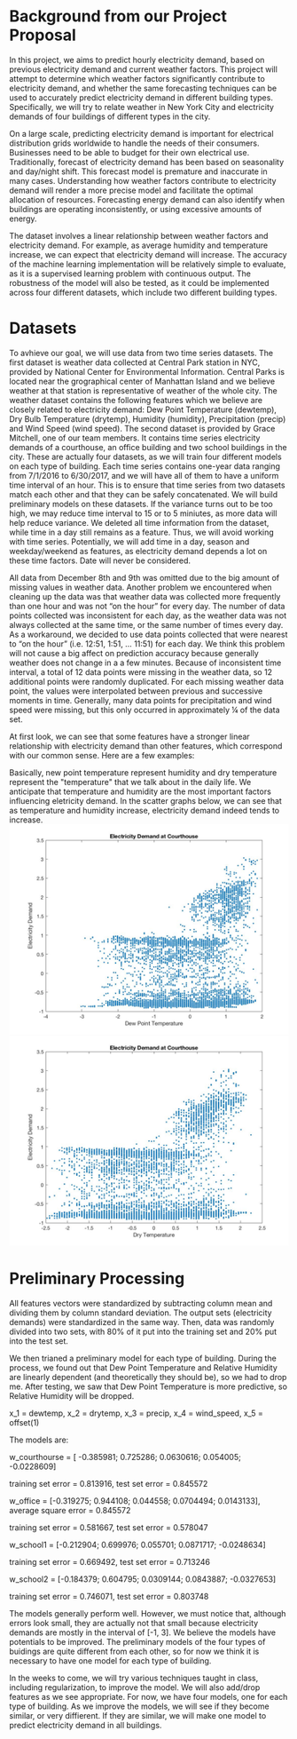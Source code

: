 # Background from our Project Proposal

In this project, we aims to predict hourly electricity demand, based on previous electricity demand and current weather factors. This project will attempt to determine which weather factors significantly contribute to electricity demand, and whether the same forecasting techniques can be used to accurately predict electricity demand in different building types.  Specifically, we will try to relate weather in New York City and electricity demands of four buildings of different types in the city. 

On a large scale, predicting electricity demand is important for electrical distribution grids worldwide to handle the needs of their consumers. Businesses need to be able to budget for their own electrical use. Traditionally, forecast of electricity demand has been based on seasonality and day/night shift. This forecast model is premature and inaccurate in many cases. Understanding how weather factors contribute to electricity demand will render a more precise model and facilitate the optimal allocation of resources. Forecasting energy demand can also identify when buildings are operating inconsistently, or using excessive amounts of energy.

The dataset involves a linear relationship between weather factors and electricity demand. For example, as average humidity and temperature increase, we can expect that electricity demand will increase. The accuracy of the machine learning implementation will be relatively simple to evaluate, as it is a supervised learning problem with continuous output. The robustness of the model will also be tested, as it could be implemented across four different datasets, which include two different building types.

# Datasets

To avhieve our goal, we will use data from two time series datasets. The first dataset is weather data collected at Central Park station in NYC, provided by National Center for Environmental Information. Central Parks is located near the grographical center of Manhattan Island and we believe weather at that station is representative of weather of the whole city. The weather dataset contains the following features which we believe are closely related to electricity demand: Dew Point Temperature (dewtemp), Dry Bulb Temperature (drytemp), Humidity (humidity), Precipitation (precip) and Wind Speed (wind speed). The second dataset is provided by Grace Mitchell, one of our team members. It contains time series electricity demands of a courthouse, an office building and two school buildings in the city. These are actually four datasets, as we will train four different models on each type of building. Each time series contains one-year data ranging from 7/1/2016 to 6/30/2017, and we will have all of them to have a uniform time interval of an hour. This is to ensure that time series from two datasets match each other and that they can be safely concatenated. We will build preliminary models on these datasets. If the variance turns out to be too high, we may reduce time interval to 15 or to 5 miniutes, as more data will help reduce variance. We deleted all time information from the dataset, while time in a day still remains as a feature. Thus, we will avoid working with time series. Potentially, we will add time in a day, season and weekday/weekend as features, as electricity demand depends a lot on these time factors. Date will never be considered.

All data from December 8th and 9th was omitted due to the big amount of missing values in weather data. Another problem we encountered when cleaning up the data was that weather data was collected more frequently than one hour and was not “on the hour” for every day. The number of data points collected was inconsistent for each day, as the weather data was not always collected at the same time, or the same number of times every day. As a workaround, we decided to use data points collected that were nearest to “on the hour” (i.e. 12:51, 1:51, … 11:51) for each day. We think this problem will not cause a big affect on prediction accuracy because generally weather does not change in a a few minutes. Because of inconsistent time interval, a total of 12 data points were missing in the weather data, so 12 additional points were randomly duplicated. For each missing weather data point, the values were interpolated between previous and successive moments in time. Generally, many data points for precipitation and wind speed were missing, but this only occurred in approximately ¼ of the data set.

At first look, we can see that some features have a stronger linear relationship with electricity demand than other features, which correspond with our common sense. Here are a few examples:

Basically, new point temperature represent humidity and dry temperature represent the "temperature" that we talk about in the daily life. We anticipate that temperature and humidity are the most important factors influencing eletricity demand. In the scatter graphs below, we can see that as temperature and humidity increase, electricity demand indeed tends to increase.
![Dew Point Temperature](https://raw.githubusercontent.com/gracemitch/4741-project/master/dewtemp.jpg)
![Dry Temperature](https://raw.githubusercontent.com/gracemitch/4741-project/master/drytemp.jpg)

# Preliminary Processing

All features vectors were standardized by subtracting column mean and dividing them by column standard deviation. The output sets (electricity demands) were standardized in the same way. Then, data was randomly divided into two sets, with 80% of it put into the training set and 20% put into the test set.

We then trianed a preliminary model for each type of building. During the process, we found out that Dew Point Temperature and Relative Humidity are linearly dependent (and theoretically they should be), so we had to drop me. After testing, we saw that Dew Point Temperature is more predictive, so Relative Humidity will be dropped.

x_1 = dewtemp, x_2 = drytemp, x_3 = precip, x_4 = wind_speed, x_5 = offset(1)

The models are:

w_courthourse = [ -0.385981; 0.725286; 0.0630616; 0.054005; -0.0228609]

training set error = 0.813916, test set error = 0.845572

w_office =  [-0.319275; 0.944108; 0.044558; 0.0704494; 0.0143133], average square error = 0.845572

training set error = 0.581667, test set error = 0.578047

w_school1 = [-0.212904; 0.699976; 0.055701; 0.0871717; -0.0248634]

training set error = 0.669492, test set error = 0.713246

w_school2 = [-0.184379; 0.604795; 0.0309144; 0.0843887; -0.0327653]

training set error = 0.746071, test set error = 0.803748

The models generally perform well. However, we must notice that, although errors look small, they are actually not that small because electricity demands are mostly in the interval of [-1, 3]. We believe the models have potentials to be improved. The preliminary models of the four types of buidings are quite different from each other, so for now we think it is necessary to have one model for each type of building.

In the weeks to come, we will try various techniques taught in class, including regularization, to improve the model. We will also add/drop features as we see appropriate. For now, we have four models, one for each type of building. As we improve the models, we will see if they become similar, or very diffierent. If they are similar, we will make one model to predict electricity demand in all buildings.
